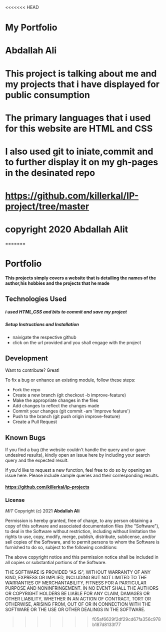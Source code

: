 <<<<<<< HEAD
# My Portfolio
# Abdallah Ali
# This project is talking about me and my projects that i have displayed for public consumption
# The primary languages that i used for this website are HTML and CSS 
# I also used git to iniate,commit and to further display it on my gh-pages in the desinated repo
# https://github.com/killerkal/IP-project/tree/master
# copyright 2020 Abdallah Alit
=======
# Portfolio
#### This projects simply covers a website that is detailing the names of the author,his hobbies and the projects that he made 


## Technologies Used
 
 ##### i used HTML,CSS and bits to commit and save my project


##### Setup Instructions and Installation

- naivigate the respective github 
- click on the url provided and you shall engage with the project


## Development

Want to contribute? Great!

To fix a bug or enhance an existing module, follow these steps:
- Fork the repo
- Create a new branch (git checkout -b improve-feature)
- Make the appropriate changes in the files
- Add changes to reflect the changes made
- Commit your changes (git commit -am 'Improve feature')
- Push to the branch (git push origin improve-feature)
- Create a Pull Request


## Known Bugs

If you find a bug (the website couldn't handle the query and or gave undesired results), kindly open an issue here by including your search query and the expected result.

If you'd like to request a new function, feel free to do so by opening an issue here. Please include sample queries and their corresponding results.
 
 #### https://github.com/killerkal/ip-projects

### License

*MIT*
Copyright (c) 2021 **Abdallah Ali**

Permission is hereby granted, free of charge, to any person obtaining a copy of this software and associated documentation files (the "Software"), to deal in the Software without restriction, including without limitation the rights to use, copy, modify, merge, publish, distribute, sublicense, and/or sell copies of the Software, and to permit persons to whom the Software is furnished to do so, subject to the following conditions:

The above copyright notice and this permission notice shall be included in all copies or substantial portions of the Software.

THE SOFTWARE IS PROVIDED "AS IS", WITHOUT WARRANTY OF ANY KIND, EXPRESS OR IMPLIED, INCLUDING BUT NOT LIMITED TO THE WARRANTIES OF MERCHANTABILITY, FITNESS FOR A PARTICULAR PURPOSE AND NONINFRINGEMENT. IN NO EVENT SHALL THE AUTHORS OR COPYRIGHT HOLDERS BE LIABLE FOR ANY CLAIM, DAMAGES OR OTHER LIABILITY, WHETHER IN AN ACTION OF CONTRACT, TORT OR OTHERWISE, ARISING FROM, OUT OF OR IN CONNECTION WITH THE SOFTWARE OR THE USE OR OTHER DEALINGS IN THE SOFTWARE.
>>>>>>> f05af6629f2df29cd67fa356c978b187d8133f77
